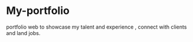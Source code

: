 # My-portfolio
portfolio web to showcase my talent and experience , connect with clients and land jobs.
